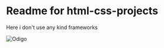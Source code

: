 # Readme for html-css-projects
Here i don't use any kind frameworks

![Odigo](https://github.com/kebradooj/html-css-projects/examples/Odigo-examples.png)